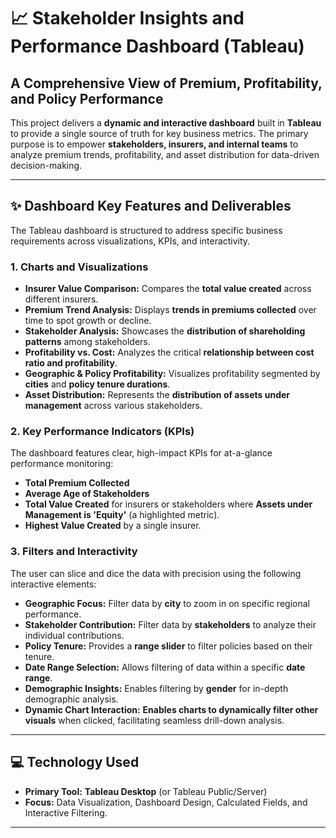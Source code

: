 # 📈 Stakeholder Insights and Performance Dashboard (Tableau)

## A Comprehensive View of Premium, Profitability, and Policy Performance

This project delivers a **dynamic and interactive dashboard** built in **Tableau** to provide a single source of truth for key business metrics. The primary purpose is to empower **stakeholders, insurers, and internal teams** to analyze premium trends, profitability, and asset distribution for data-driven decision-making.

---

## ✨ Dashboard Key Features and Deliverables

The Tableau dashboard is structured to address specific business requirements across visualizations, KPIs, and interactivity.

### 1. Charts and Visualizations

* **Insurer Value Comparison:** Compares the **total value created** across different insurers.
* **Premium Trend Analysis:** Displays **trends in premiums collected** over time to spot growth or decline.
* **Stakeholder Analysis:** Showcases the **distribution of shareholding patterns** among stakeholders.
* **Profitability vs. Cost:** Analyzes the critical **relationship between cost ratio and profitability**.
* **Geographic & Policy Profitability:** Visualizes profitability segmented by **cities** and **policy tenure durations**.
* **Asset Distribution:** Represents the **distribution of assets under management** across various stakeholders.

### 2. Key Performance Indicators (KPIs)

The dashboard features clear, high-impact KPIs for at-a-glance performance monitoring:

* **Total Premium Collected**
* **Average Age of Stakeholders**
* **Total Value Created** for insurers or stakeholders where **Assets under Management is 'Equity'** (a highlighted metric).
* **Highest Value Created** by a single insurer.

### 3. Filters and Interactivity

The user can slice and dice the data with precision using the following interactive elements:

* **Geographic Focus:** Filter data by **city** to zoom in on specific regional performance.
* **Stakeholder Contribution:** Filter data by **stakeholders** to analyze their individual contributions.
* **Policy Tenure:** Provides a **range slider** to filter policies based on their tenure.
* **Date Range Selection:** Allows filtering of data within a specific **date range**.
* **Demographic Insights:** Enables filtering by **gender** for in-depth demographic analysis.
* **Dynamic Chart Interaction:** **Enables charts to dynamically filter other visuals** when clicked, facilitating seamless drill-down analysis.

---

## 💻 Technology Used

* **Primary Tool:** **Tableau Desktop** (or Tableau Public/Server)
* **Focus:** Data Visualization, Dashboard Design, Calculated Fields, and Interactive Filtering.

---


